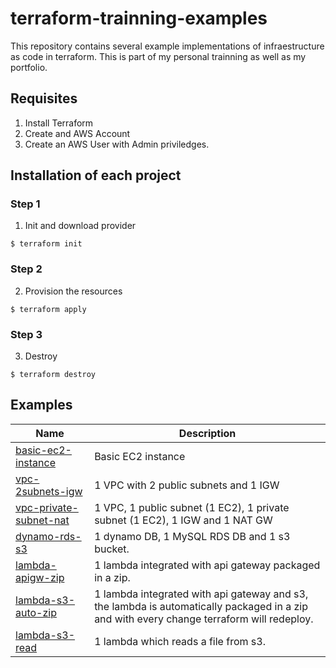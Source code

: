 # terraform-trainning-examples

This repository contains several example implementations of infraestructure as code in terraform. This is part of my personal 
trainning as well as my portfolio.

## Requisites
1. Install Terraform
2. Create and AWS Account
3. Create an AWS User with Admin priviledges.


## Installation of each project

### Step 1
1. Init and download provider
```
$ terraform init
```

### Step 2
2. Provision the resources
```
$ terraform apply
```

### Step 3
3. Destroy
```
$ terraform destroy
```

## Examples

| Name    | Description |
|---------|-------------|
| [basic-ec2-instance](https://github.com/LuisEspinosa7/terraform-trainning-examples/tree/main/1.simple-ec2) | Basic EC2 instance |
| [vpc-2subnets-igw](https://github.com/LuisEspinosa7/terraform-trainning-examples/tree/main/2.vpc-2subnets-igw) | 1 VPC with 2 public subnets and 1 IGW|
| [vpc-private-subnet-nat](https://github.com/LuisEspinosa7/terraform-trainning-examples/tree/main/3.vpc-private-subnet-nat) | 1 VPC, 1 public subnet (1 EC2), 1 private subnet (1 EC2), 1 IGW and 1 NAT GW |
| [dynamo-rds-s3](https://github.com/LuisEspinosa7/terraform-trainning-examples/tree/main/4.dynamo-rds-s3) | 1 dynamo DB, 1 MySQL RDS DB and 1 s3 bucket. |
| [lambda-apigw-zip](https://github.com/LuisEspinosa7/terraform-trainning-examples/tree/main/5.lambda-apigw-zip) | 1 lambda integrated with api gateway packaged in a zip. |
| [lambda-s3-auto-zip](https://github.com/LuisEspinosa7/terraform-trainning-examples/tree/main/6.lambda-s3-auto-zip) | 1 lambda integrated with api gateway and s3, the lambda is automatically packaged in a zip and with every change terraform will redeploy. |
| [lambda-s3-read](https://github.com/LuisEspinosa7/terraform-trainning-examples/tree/main/7.lambda-s3-read) | 1 lambda which reads a file from s3. |
